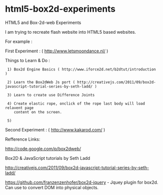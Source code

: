 html5-box2d-experiments
=======================

HTML5 and Box-2d-web Experiments

I am trying to recreate flash website into HTML5 based websites.

For example :

First Experiment : ( http://www.letsmoondance.nl/ )

  Things to Learn & Do :
  
     1) Box2d Engine Basics ( http://www.iforce2d.net/b2dtut/introduction )
     
     2) Learn the Box2dWeb Js port ( http://creativejs.com/2011/09/box2d-javascript-tutorial-series-by-seth-ladd/ )
     
     3) Learn to create use Difference Joints
     
     4) Create elastic rope, onclick of the rope last body will load relavent page 
        content on the screen.
                
     5) 

Second Experiment : ( http://www.kakarod.com/ )

Refference Links:

http://code.google.com/p/box2dweb/

Box2D & JavaScript tutorials by Seth Ladd

http://creativejs.com/2011/09/box2d-javascript-tutorial-series-by-seth-ladd/

https://github.com/franzenzenhofer/box2d-jquery - Jquey plugin for box2d. Can use to convert DOM into physical objects.